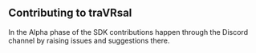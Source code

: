 ## Contributing to traVRsal

In the Alpha phase of the SDK contributions happen through the Discord channel by raising issues and suggestions there.